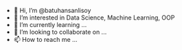 - 👋 Hi, I’m @batuhansanlisoy
- 👀 I’m interested in Data Science, Machine Learning, OOP
- 🌱 I’m currently learning ...
- 💞️ I’m looking to collaborate on ...
- 📫 How to reach me ...

<!---
batuhansanlisoy/batuhansanlisoy is a ✨ special ✨ repository because its `README.md` (this file) appears on your GitHub profile.
You can click the Preview link to take a look at your changes.
--->
